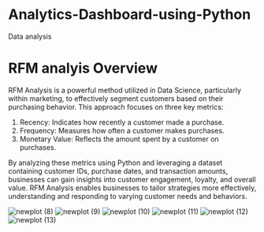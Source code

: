 # Analytics-Dashboard-using-Python
Data analysis 

# RFM analyis Overview 
RFM Analysis is a powerful method utilized in Data Science, particularly within marketing, to effectively segment customers based on their purchasing behavior. This approach focuses on three key metrics:

1. Recency: Indicates how recently a customer made a purchase.
2. Frequency: Measures how often a customer makes purchases.
3. Monetary Value: Reflects the amount spent by a customer on purchases.

By analyzing these metrics using Python and leveraging a dataset containing customer IDs, purchase dates, and transaction amounts, businesses can gain insights into customer engagement, loyalty, and overall value. RFM Analysis enables businesses to tailor strategies more effectively, understanding and responding to varying customer needs and behaviors.


![newplot (8)](https://github.com/sanskar123V/Analytics-Dashboard-using-Python/assets/156887990/d84cff5a-4703-4daa-8438-9ca16e8fd2e8)
![newplot (9)](https://github.com/sanskar123V/Analytics-Dashboard-using-Python/assets/156887990/ff292e94-f3ef-4f43-82f6-c5730d948ab1)
![newplot (10)](https://github.com/sanskar123V/Analytics-Dashboard-using-Python/assets/156887990/922f0ee6-0e50-4e49-bbad-0e9763a2feff)
![newplot (11)](https://github.com/sanskar123V/Analytics-Dashboard-using-Python/assets/156887990/71e2d414-93ff-4503-846e-ccc5cf050a2c)
![newplot (12)](https://github.com/sanskar123V/Analytics-Dashboard-using-Python/assets/156887990/00259bfc-7414-4865-b158-bcc43e27d895)
![newplot (13)](https://github.com/sanskar123V/Analytics-Dashboard-using-Python/assets/156887990/ab406c32-8045-4769-b346-dcde98d43f5f)
